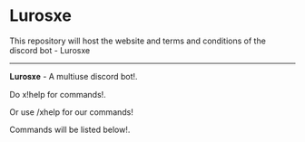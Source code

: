 # Lurosxe
This repository will host the website and terms and conditions of the discord bot - Lurosxe



---



𝐋𝐮𝐫𝐨𝐬𝐱𝐞 - A multiuse discord bot!.

Do x!help for commands!.

Or use /xhelp for our commands!


Commands will be listed below!.
